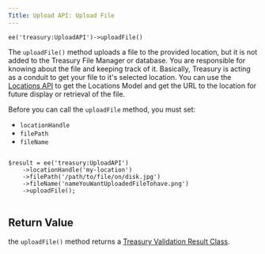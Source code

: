 ```yaml
---
Title: Upload API: Upload File
---
```


`ee('treasury:UploadAPI')->uploadFile()`

The `uploadFile()` method uploads a file to the provided location, but it is not added to the Treasury File Manager or database. You are responsible for knowing about the file and keeping track of it. Basically, Treasury is acting as a conduit to get your file to it's selected location. You can use the [Locations API](#locations-api-get-location-by-handle) to get the Locations Model and get the URL to the location for future display or retrieval of the file.

Before you can call the `uploadFile` method, you must set:

- `locationHandle`
- `filePath`
- `fileName`

<div class="content-blocks__pre-wrapper content-blocks__pre-wrapper--example">
<pre class="content-blocks__pre content-blocks__pre--example language-php">
<code class="content-blocks__code content-blocks__code--example language-php">
$result = ee('treasury:UploadAPI')
	->locationHandle('my-location')
	->filePath('/path/to/file/on/disk.jpg')
	->fileName('nameYouWantUploadedFileTohave.png')
	->uploadFile();
</code>
</pre>
</div>

## Return Value

the `uploadFile()` method returns a [Treasury Validation Result Class](#validation-result-class).
